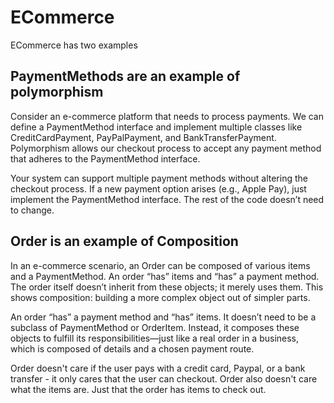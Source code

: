 # ECommerce

ECommerce has two examples

## PaymentMethods are an example of polymorphism

Consider an e-commerce platform that needs to process payments. We can define a PaymentMethod interface and implement multiple classes like CreditCardPayment, PayPalPayment, and BankTransferPayment. Polymorphism allows our checkout process to accept any payment method that adheres to the PaymentMethod interface.

Your system can support multiple payment methods without altering the checkout process. If a new payment option arises (e.g., Apple Pay), just implement the PaymentMethod interface. The rest of the code doesn’t need to change.

## Order is an example of Composition

In an e-commerce scenario, an Order can be composed of various items and a PaymentMethod. An order “has” items and “has” a payment method. The order itself doesn’t inherit from these objects; it merely uses them. This shows composition: building a more complex object out of simpler parts.

An order “has” a payment method and “has” items. It doesn’t need to be a subclass of PaymentMethod or OrderItem. Instead, it composes these objects to fulfill its responsibilities—just like a real order in a business, which is composed of details and a chosen payment route.

Order doesn't care if the user pays with a credit card, Paypal, or a bank transfer - it only cares that the user can checkout.
Order also doesn't care what the items are. Just that the order has items to check out.

